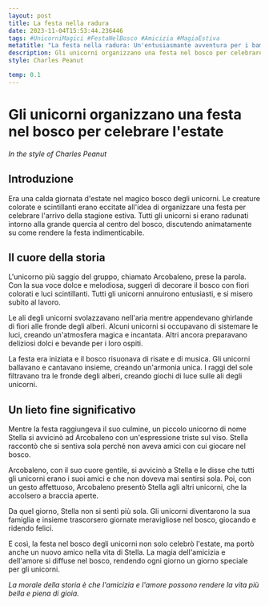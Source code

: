 ```yaml
---
layout: post
title: La festa nella radura
date: 2023-11-04T15:53:44.236446
tags: #UnicorniMagici #FestaNelBosco #Amicizia #MagiaEstiva
metatitle: "La festa nella radura: Un'entusiasmante avventura per i bambini alla scoperta della natura"
description: Gli unicorni organizzano una festa nel bosco per celebrare l'estate. Scopri la magia dell'amicizia e dell'amore che rende ogni giorno speciale per gli unicorni. Leggi la storia di Stella, un unicorno solitario che trova amici veri nel bosco incantato. La festa nel bosco degli unicorni non solo celebra l'estate, ma porta anche un nuovo amico nella vita di Stella. Scopri come l'amicizia e l'amore possono rendere la vita più bella e piena di gioia.
style: Charles Peanut

temp: 0.1
---
```

# Gli unicorni organizzano una festa nel bosco per celebrare l'estate

_In the style of Charles Peanut_

## Introduzione

Era una calda giornata d'estate nel magico bosco degli unicorni. Le creature colorate e scintillanti erano eccitate all'idea di organizzare una festa per celebrare l'arrivo della stagione estiva. Tutti gli unicorni si erano radunati intorno alla grande quercia al centro del bosco, discutendo animatamente su come rendere la festa indimenticabile.

## Il cuore della storia

L'unicorno più saggio del gruppo, chiamato Arcobaleno, prese la parola. Con la sua voce dolce e melodiosa, suggerì di decorare il bosco con fiori colorati e luci scintillanti. Tutti gli unicorni annuirono entusiasti, e si misero subito al lavoro.

Le ali degli unicorni svolazzavano nell'aria mentre appendevano ghirlande di fiori alle fronde degli alberi. Alcuni unicorni si occupavano di sistemare le luci, creando un'atmosfera magica e incantata. Altri ancora preparavano deliziosi dolci e bevande per i loro ospiti.

La festa era iniziata e il bosco risuonava di risate e di musica. Gli unicorni ballavano e cantavano insieme, creando un'armonia unica. I raggi del sole filtravano tra le fronde degli alberi, creando giochi di luce sulle ali degli unicorni.

## Un lieto fine significativo

Mentre la festa raggiungeva il suo culmine, un piccolo unicorno di nome Stella si avvicinò ad Arcobaleno con un'espressione triste sul viso. Stella raccontò che si sentiva sola perché non aveva amici con cui giocare nel bosco.

Arcobaleno, con il suo cuore gentile, si avvicinò a Stella e le disse che tutti gli unicorni erano i suoi amici e che non doveva mai sentirsi sola. Poi, con un gesto affettuoso, Arcobaleno presentò Stella agli altri unicorni, che la accolsero a braccia aperte.

Da quel giorno, Stella non si sentì più sola. Gli unicorni diventarono la sua famiglia e insieme trascorsero giornate meravigliose nel bosco, giocando e ridendo felici.

E così, la festa nel bosco degli unicorni non solo celebrò l'estate, ma portò anche un nuovo amico nella vita di Stella. La magia dell'amicizia e dell'amore si diffuse nel bosco, rendendo ogni giorno un giorno speciale per gli unicorni.

_La morale della storia è che l'amicizia e l'amore possono rendere la vita più bella e piena di gioia._

        